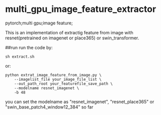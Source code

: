 # multi_gpu_image_feature_extractor
pytorch;multi gpu;image feature;

This is an implementation of extractig feature from image with resnet(pretrained on imagenet or place365) or swin_transformer.

##run
run the code by:
```
sh extract.sh
```
or:
```
python extrat_image_feature_from_image.py \
    --imagelist_file your_image_file_list \
    --out_path_root your_featurefile_save_path \
    --modelname resnet_imagenet \
    -b 48
```
you can set the modelname as "resnet_imagenet", "resnet_place365" or "swin_base_patch4_window12_384" so far
